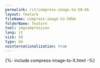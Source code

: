 ```yaml
---
permalink: /it/compress-image-to-50-kb
layout: feature
fileName: compress-image-to-50kb
folderName: feature
tool: imgcompression
lang: it
size: 50
type: kb
nointernationalization: true
---
```

{%- include compress-image-to-X.html -%}
      